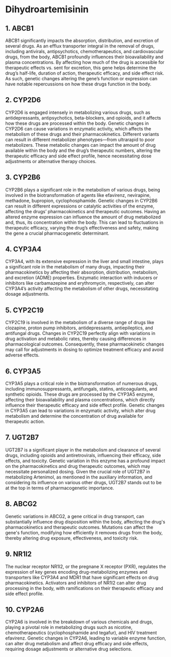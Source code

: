# Dihydroartemisinin

## 1. ABCB1
ABCB1 significantly impacts the absorption, distribution, and excretion of several drugs. As an efflux transporter integral in the removal of drugs, including antivirals, antipsychotics, chemotherapeutics, and cardiovascular drugs, from the body, ABCB1 profoundly influences their bioavailability and plasma concentrations. By affecting how much of the drug is accessible for therapeutic effects vs. sent for excretion, this gene helps determine the drug’s half-life, duration of action, therapeutic efficacy, and side effect risk. As such, genetic changes altering the gene’s function or expression can have notable repercussions on how these drugs function in the body.

## 2. CYP2D6
CYP2D6 is engaged intensely in metabolizing various drugs, such as antidepressants, antipsychotics, beta-blockers, and opioids, and it affects how these drugs are processed within the body. Genetic changes in CYP2D6 can cause variations in enzymatic activity, which affects the metabolism of these drugs and their pharmacokinetics. Different variants can result in different metabolizer phenotypes—from ultrarapid to poor metabolizers. These metabolic changes can impact the amount of drug available within the body and the drug’s therapeutic numbers, altering the therapeutic efficacy and side effect profile, hence necessitating dose adjustments or alternative therapy choices.

## 3. CYP2B6
CYP2B6 plays a significant role in the metabolism of various drugs, being involved in the biotransformation of agents like efavirenz, nevirapine, methadone, bupropion, cyclophosphamide. Genetic changes in CYP2B6 can result in different expressions or catalytic activities of the enzyme, affecting the drugs’ pharmacokinetics and therapeutic outcomes. Having an altered enzyme expression can influence the amount of drug metabolized and, thus, its concentration within the body. This can lead to fluctuations in therapeutic efficacy, varying the drug’s effectiveness and safety, making the gene a crucial pharmacogenetic determinant.

## 4. CYP3A4
CYP3A4, with its extensive expression in the liver and small intestine, plays a significant role in the metabolism of many drugs, impacting their pharmacokinetics by affecting their absorption, distribution, metabolism, and excretion (ADME) properties. Enzymatic interaction with inducers or inhibitors like carbamazepine and erythromycin, respectively, can alter CYP3A4’s activity affecting the metabolism of other drugs, necessitating dosage adjustments.

## 5. CYP2C19
CYP2C19 is involved in the metabolism of a diverse range of drugs like clozapine, proton pump inhibitors, antidepressants, antiepileptics, and antifungal drugs. Changes in CYP2C19 perfectly align with variations in drug activation and metabolic rates, thereby causing differences in pharmacological outcomes. Consequently, these pharmacokinetic changes may call for adjustments in dosing to optimize treatment efficacy and avoid adverse effects.

## 6. CYP3A5
CYP3A5 plays a critical role in the biotransformation of numerous drugs, including immunosuppressants, antifungals, statins, anticoagulants, and synthetic opioids. These drugs are processed by the CYP3A5 enzyme, affecting their bioavailability and plasma concentrations, which directly influence their therapeutic efficacy and side effect profile. Genetic changes in CYP3A5 can lead to variations in enzymatic activity, which alter drug metabolism and determine the concentration of drug available for therapeutic action.

## 7. UGT2B7
UGT2B7 is a significant player in the metabolism and clearance of several drugs, including opioids and antiretrovirals, influencing their efficacy, side effects, and toxicity. Genetic variation in this enzyme has a profound impact on the pharmacokinetics and drug therapeutic outcomes, which may necessitate personalized dosing. Given the crucial role of UGT2B7 in metabolizing Artenimol, as mentioned in the auxiliary information, and considering its influence on various other drugs, UGT2B7 stands out to be at the top in terms of pharmacogenetic importance.

## 8. ABCG2
Genetic variations in ABCG2, a gene critical in drug transport, can substantially influence drug disposition within the body, affecting the drug's pharmacokinetics and therapeutic outcomes. Mutations can affect the gene's function, modifying how efficiently it removes drugs from the body, thereby altering drug exposure, effectiveness, and toxicity risk.

## 9. NR1I2
The nuclear receptor NR1I2, or the pregnane X receptor (PXR), regulates the expression of key genes encoding drug-metabolizing enzymes and transporters like CYP3A4 and MDR1 that have significant effects on drug pharmacokinetics. Activators and inhibitors of NR1I2 can alter drug processing in the body, with ramifications on their therapeutic efficacy and side effect profile.

## 10. CYP2A6
CYP2A6 is involved in the breakdown of various chemicals and drugs, playing a pivotal role in metabolizing drugs such as nicotine, chemotherapeutics (cyclophosphamide and tegafur), and HIV treatment efavirenz. Genetic changes in CYP2A6, leading to variable enzyme function, can alter drug metabolism and affect drug efficacy and side effects, requiring dosage adjustments or alternative drug selections.

